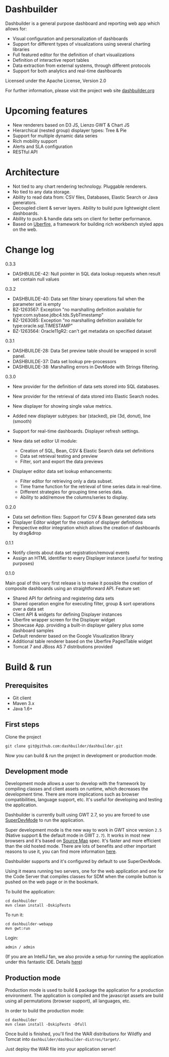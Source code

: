 Dashbuilder
===========

Dashbuilder is a general purpose dashboard and reporting web app which allows for:

* Visual configuration and personalization of dashboards
* Support for different types of visualizations using several charting libraries
* Full featured editor for the definition of chart visualizations
* Definition of interactive report tables
* Data extraction from external systems, through different protocols
* Support for both analytics and real-time dashboards

Licensed under the Apache License, Version 2.0

For further information, please visit the project web site <a href="http://dashbuilder.org" target="_blank">dashbuilder.org</a>

Upcoming features
=================

* New renderers based on D3 JS, Lienzo GWT & Chart JS
* Hierarchical (nested group) displayer types: Tree & Pie
* Support for multiple dynamic data series
* Rich mobility support
* Alerts and SLA configuration
* RESTful API

Architecture
=================

* Not tied to any chart rendering technology. Pluggable renderers.
* No tied to any data storage.
* Ability to read data from: CSV files, Databases, Elastic Search or  Java generators.
* Decoupled client & server layers. Ability to build pure lightweight client dashboards.
* Ability to push & handle data sets on client for better performance.
* Based on <a href="http://www.uberfireframework.org" target="_blank">Uberfire</a>, a framework for building rich workbench styled apps on the web.

Change log
==========

0.3.3

* DASHBUILDE-42: Null pointer in SQL data lookup requests when result set contain null values

0.3.2

* DASHBUILDE-40: Data set filter binary operations fail when the parameter set is empty
* BZ-1263567: Exception "no marshalling definition available for type:com.sybase.jdbc4.tds.SybTimestamp"
* BZ-1263085: Exception "no marshalling definition available for type:oracle.sql.TIMESTAMP"
* BZ-1263564: Oracle11gR2: can't get metadata on specified dataset

0.3.1

* DASHBUILDE-28: Data Set preview table should be wrapped in scroll panel.
* DASHBUILDE-37: Data set lookup pre-processors
* DASHBUILDE-38: Marshalling errors in DevMode with Strings filtering.

0.3.0

* New provider for the definition of data sets stored into SQL databases.
* New provider for the retrieval of data stored into Elastic Search nodes.
* New displayer for showing single value metrics.
* Added new displayer subtypes: bar (stacked), pie (3d, donut), line (smooth)
* Support for real-time dashboards. Displayer refresh settings.

* New data set editor UI module:
    - Creation of SQL, Bean, CSV & Elastic Search data set definitions
    - Data set retrieval testing and preview
    - Filter, sort and export the data previews

* Displayer editor data set lookup enhancements:
    - Filter editor for retrieving only a data subset.
    - Time frame function for the retrieval of time series data in real-time.
    - Different strategies for grouping time series data.
    - Ability to add/remove the columns/series to display.

0.2.0

* Data set definition files: Support for CSV & Bean generated data sets
* Displayer Editor widget for the creation of displayer definitions
* Perspective editor integration which allows the creation of dashboards by drag&drop

0.1.1

* Notify clients about data set registration/removal events
* Assign an HTML identifier to every Displayer instance (useful for testing purposes)

0.1.0

Main goal of this very first release is to make it possible the creation of
composite dashboards using an straightforward API. Feature set:

* Shared API for defining and registering data sets
* Shared operation engine for executing filter, group & sort operations over a data set
* Client API & widgets for defining Displayer instances
* Uberfire wrapper screen for the Displayer widget
* Showcase App. providing a built-in displayer gallery plus some dashboard samples
* Default renderer based on the Google Visualization library
* Additional table renderer based on the Uberfire PagedTable widget
* Tomcat 7 and JBoss AS 7 distributions provided

Build & run
===========

Prerequisites
-------------
* Git client
* Maven 3.x 
* Java 1.6+

First steps
-----------

Clone the project

    git clone git@github.com:dashbuilder/dashbuilder.git
    
Now you can build & run the project in development or production mode.     

Development mode
----------------

Development mode allows a user to develop with the framework by compiling classes and client assets on runtime, which decreases the development time. There are more implications such as browser compatibilities, language support, etc. It's useful for developing and testing the application.                     

Dashbuilder is currently built using GWT 2.7, so you are forced to use [SuperDevMode](http://www.gwtproject.org/articles/superdevmode.html) to run the application.

Super development mode is the new way to work in GWT since version <code>2.5</code> (Native support & the default mode in GWT <code>2.7</code>).
It works in most new browsers and it's based on [Source Map](https://docs.google.com/document/d/1U1RGAehQwRypUTovF1KRlpiOFze0b-_2gc6fAH0KY0k/edit?hl=en_US&pli=1&pli=1) spec. It's faster and more efficient than the old hosted mode. There are lots of benefits and other important reasons to use it, you can find more information [here](http://www.gwtproject.org/articles/superdevmode.html).             

Dashbuilder supports and it's configured by default to use SuperDevMode.                 

Using it means running two servers, one for the web application and one for the Code Server that compiles classes for SDM when the compile button is pushed on the web page or in the bookmark.

To build the application:

    cd dashbuilder
    mvn clean install -DskipTests

To run it:

    cd dashbuilder-webapp
    mvn gwt:run

Login:

    admin / admin


(If you are an IntelliJ fan, we also provide a setup for running the application under this fantastic IDE. Details [here](https://groups.google.com/forum/#!topic/dashbuilder-development/tRa6AAMb8fM))

Production mode
---------------

Production mode is used to build & package the application for a production environment. The application is compiled and the javascript assets are build using all permutations (browser support), all languages, etc.               

In order to build the production mode:

    cd dashbuilder
    mvn clean install -DskipTests -Dfull

Once build is finished, you'll find the WAR distributions for Wildfly and Tomcat into <code>dashbuilder/dashbuilder-distros/target/</code>.
   
Just deploy the WAR file into your application server!                          
